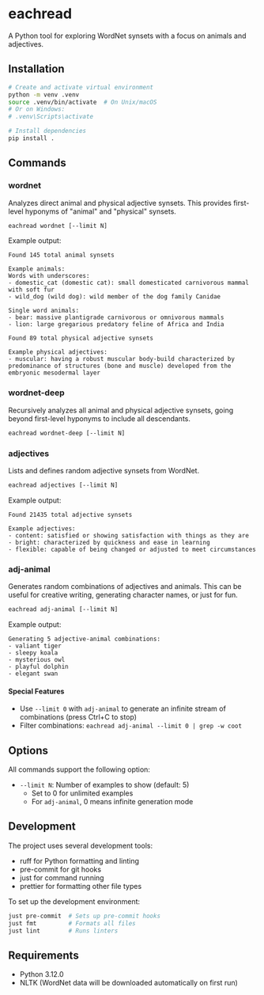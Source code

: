 # eachread

A Python tool for exploring WordNet synsets with a focus on animals and adjectives.

## Installation

```bash
# Create and activate virtual environment
python -m venv .venv
source .venv/bin/activate  # On Unix/macOS
# Or on Windows:
# .venv\Scripts\activate

# Install dependencies
pip install .
```

## Commands

### wordnet

Analyzes direct animal and physical adjective synsets. This provides first-level hyponyms of "animal" and "physical" synsets.

```bash
eachread wordnet [--limit N]
```

Example output:

```
Found 145 total animal synsets

Example animals:
Words with underscores:
- domestic_cat (domestic cat): small domesticated carnivorous mammal with soft fur
- wild_dog (wild dog): wild member of the dog family Canidae

Single word animals:
- bear: massive plantigrade carnivorous or omnivorous mammals
- lion: large gregarious predatory feline of Africa and India

Found 89 total physical adjective synsets

Example physical adjectives:
- muscular: having a robust muscular body-build characterized by predominance of structures (bone and muscle) developed from the embryonic mesodermal layer
```

### wordnet-deep

Recursively analyzes all animal and physical adjective synsets, going beyond first-level hyponyms to include all descendants.

```bash
eachread wordnet-deep [--limit N]
```

### adjectives

Lists and defines random adjective synsets from WordNet.

```bash
eachread adjectives [--limit N]
```

Example output:

```
Found 21435 total adjective synsets

Example adjectives:
- content: satisfied or showing satisfaction with things as they are
- bright: characterized by quickness and ease in learning
- flexible: capable of being changed or adjusted to meet circumstances
```

### adj-animal

Generates random combinations of adjectives and animals. This can be useful for creative writing, generating character names, or just for fun.

```bash
eachread adj-animal [--limit N]
```

Example output:

```
Generating 5 adjective-animal combinations:
- valiant tiger
- sleepy koala
- mysterious owl
- playful dolphin
- elegant swan
```

#### Special Features

- Use `--limit 0` with `adj-animal` to generate an infinite stream of combinations (press Ctrl+C to stop)
- Filter combinations: `eachread adj-animal --limit 0 | grep -w coot`

## Options

All commands support the following option:

- `--limit N`: Number of examples to show (default: 5)
  - Set to 0 for unlimited examples
  - For `adj-animal`, 0 means infinite generation mode

## Development

The project uses several development tools:

- ruff for Python formatting and linting
- pre-commit for git hooks
- just for command running
- prettier for formatting other file types

To set up the development environment:

```bash
just pre-commit  # Sets up pre-commit hooks
just fmt         # Formats all files
just lint        # Runs linters
```

## Requirements

- Python 3.12.0
- NLTK (WordNet data will be downloaded automatically on first run)
